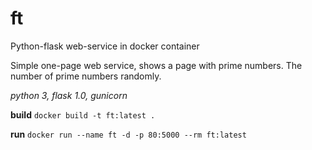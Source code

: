 # ft
Python-flask web-service in docker container

Simple one-page web service, shows a page with prime numbers.
The number of prime numbers randomly.

*python 3, flask 1.0, gunicorn*

**build**
`docker build -t ft:latest .`

**run**
`docker run --name ft -d -p 80:5000 --rm ft:latest`
